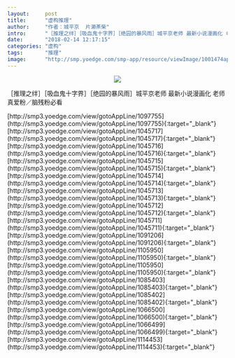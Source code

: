 ```yaml
---
layout:     post
title:      "虚构推理"
author:     "作者：城平京  片濑茶柴"
intro:      "［推理之绊］［吸血鬼十字界］［绝园的暴风雨］城平京老师 最新小说漫画化 老师真爱粉／脑残粉必看"
date:       "2018-02-14 12:17:15"
categories: "虚构"
tags:       "推理"
image:      "http://smp.yoedge.com/smp-app/resource/viewImage/1001474appline.png"
---
```

<div style="text-align: center">
<p><img src="http://smp.yoedge.com/smp-app/resource/viewImage/1001474appline.png"/></p>
</div>
<p class="post-meta">
<span>［推理之绊］［吸血鬼十字界］［绝园的暴风雨］城平京老师 最新小说漫画化 老师真爱粉／脑残粉必看</span>
</p>
[http://smp3.yoedge.com/view/gotoAppLine/1097755](http://smp3.yoedge.com/view/gotoAppLine/1097755){:target="_blank"}
[http://smp3.yoedge.com/view/gotoAppLine/1045717](http://smp3.yoedge.com/view/gotoAppLine/1045717){:target="_blank"}
[http://smp3.yoedge.com/view/gotoAppLine/1045716](http://smp3.yoedge.com/view/gotoAppLine/1045716){:target="_blank"}
[http://smp3.yoedge.com/view/gotoAppLine/1045715](http://smp3.yoedge.com/view/gotoAppLine/1045715){:target="_blank"}
[http://smp3.yoedge.com/view/gotoAppLine/1045714](http://smp3.yoedge.com/view/gotoAppLine/1045714){:target="_blank"}
[http://smp3.yoedge.com/view/gotoAppLine/1045713](http://smp3.yoedge.com/view/gotoAppLine/1045713){:target="_blank"}
[http://smp3.yoedge.com/view/gotoAppLine/1045712](http://smp3.yoedge.com/view/gotoAppLine/1045712){:target="_blank"}
[http://smp3.yoedge.com/view/gotoAppLine/1045711](http://smp3.yoedge.com/view/gotoAppLine/1045711){:target="_blank"}
[http://smp3.yoedge.com/view/gotoAppLine/1091206](http://smp3.yoedge.com/view/gotoAppLine/1091206){:target="_blank"}
[http://smp3.yoedge.com/view/gotoAppLine/1105950](http://smp3.yoedge.com/view/gotoAppLine/1105950){:target="_blank"}
[http://smp3.yoedge.com/view/gotoAppLine/1105950](http://smp3.yoedge.com/view/gotoAppLine/1105950){:target="_blank"}
[http://smp3.yoedge.com/view/gotoAppLine/1085403](http://smp3.yoedge.com/view/gotoAppLine/1085403){:target="_blank"}
[http://smp3.yoedge.com/view/gotoAppLine/1085402](http://smp3.yoedge.com/view/gotoAppLine/1085402){:target="_blank"}
[http://smp3.yoedge.com/view/gotoAppLine/1066500](http://smp3.yoedge.com/view/gotoAppLine/1066500){:target="_blank"}
[http://smp3.yoedge.com/view/gotoAppLine/1066499](http://smp3.yoedge.com/view/gotoAppLine/1066499){:target="_blank"}
[http://smp3.yoedge.com/view/gotoAppLine/1114453](http://smp3.yoedge.com/view/gotoAppLine/1114453){:target="_blank"}



